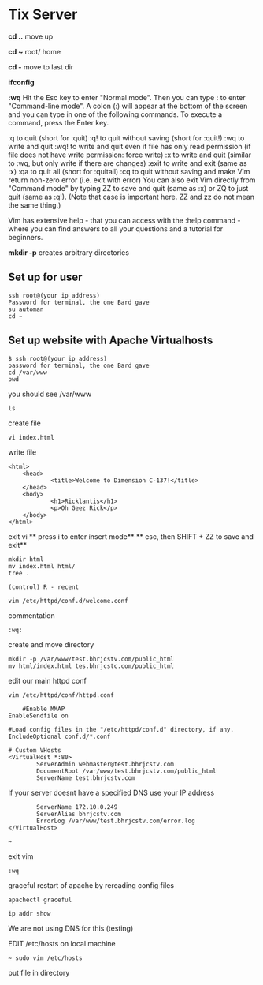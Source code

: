 # Tix Server
**cd ..**
move up

**cd ~**
root/ home

**cd -**
move to last dir

**ifconfig**

**:wq** 
Hit the Esc key to enter "Normal mode". Then you can type : to enter "Command-line mode". A colon (:) will appear at the bottom of the screen and you can type in one of the following commands. To execute a command, press the Enter key.

:q to quit (short for :quit)
:q! to quit without saving (short for :quit!)
:wq to write and quit
:wq! to write and quit even if file has only read permission (if file does not have write permission: force write)
:x to write and quit (similar to :wq, but only write if there are changes)
:exit to write and exit (same as :x)
:qa to quit all (short for :quitall)
:cq to quit without saving and make Vim return non-zero error (i.e. exit with error)
You can also exit Vim directly from "Command mode" by typing ZZ to save and quit (same as :x) or ZQ to just quit (same as :q!). (Note that case is important here. ZZ and zz do not mean the same thing.)

Vim has extensive help - that you can access with the :help command - where you can find answers to all your questions and a tutorial for beginners.




**mkdir -p** 
creates arbitrary directories

## Set up for user

    ssh root@(your ip address)
    Password for terminal, the one Bard gave
    su automan
    cd ~
    
## Set up website with Apache Virtualhosts

    $ ssh root@(your ip address)
    password for terminal, the one Bard gave 
    cd /var/www
    pwd
   you should see /var/www
     
    ls
create file

    vi index.html
write file
    
    <html>
        <head>
                <title>Welcome to Dimension C-137!</title>
        </head>
        <body>
                <h1>Ricklantis</h1>
                <p>Oh Geez Rick</p>
        </body>
    </html>
exit vi
    ** press i to enter insert mode** 
    ** esc, then SHIFT + ZZ to save and exit**
   

    mkdir html
    mv index.html html/
    tree .
    
    (control) R - recent 
    
    vim /etc/httpd/conf.d/welcome.conf
commentation 
    
    :wq:
create and move directory
    
    mkdir -p /var/www/test.bhrjcstv.com/public_html
    mv html/index.html tes.bhrjcstc.com/public_html
edit our main httpd conf
    
    vim /etc/httpd/conf/httpd.conf
    
        #Enable MMAP
    EnableSendfile on

    #Load config files in the "/etc/httpd/conf.d" directory, if any.
    IncludeOptional conf.d/*.conf

    # Custom VHosts
    <VirtualHost *:80>
            ServerAdmin webmaster@test.bhrjcstv.com
            DocumentRoot /var/www/test.bhrjcstv.com/public_html
            ServerName test.bhrjcstv.com
If your server doesnt have a specified DNS use your IP address

            ServerName 172.10.0.249
            ServerAlias bhrjcstv.com
            ErrorLog /var/www/test.bhrjcstv.com/error.log
    </VirtualHost>
    
    ~  
exit vim
    
    :wq
graceful restart of apache by rereading config files

    apachectl graceful
  
    ip addr show
We are not using DNS for this (testing)
    
EDIT /etc/hosts on local machine

    ~ sudo vim /etc/hosts 
   

    
  
 
 put file in directory

